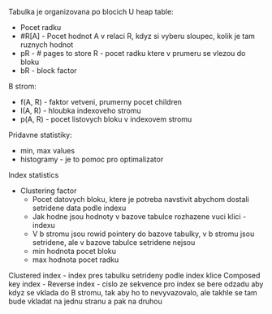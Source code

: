 Tabulka je organizovana po blocich
U heap table:
- Pocet radku
- \#R[A] - Pocet hodnot A v relaci R, kdyz si vyberu sloupec, kolik je tam ruznych hodnot
- pR - \# pages to store R - pocet radku ktere v prumeru se vlezou do bloku
- bR - block factor

B strom:
- f(A, R) - faktor vetveni, prumerny pocet children
- I(A, R) - hloubka indexoveho stromu
- p(A, R) - pocet listovych bloku v indexovem stromu

Pridavne statistiky:
- min, max values
- histogramy - je to pomoc pro optimalizator

Index statistics
- Clustering factor
	- Pocet datovych bloku, ktere je potreba navstivit abychom dostali setridene data podle indexu
	- Jak hodne jsou hodnoty v bazove tabulce rozhazene vuci klici - indexu
	- V b stromu jsou rowid pointery do bazove tabulky, v b stromu jsou setridene, ale v bazove tabulce setridene nejsou
	- min hodnota pocet bloku
	- max hodnota pocet radku

Clustered index - index pres tabulku setrideny podle index klice
Composed key index - 
Reverse index - cislo ze sekvence pro index se bere odzadu aby kdyz se vklada do B stromu, tak aby ho to nevyvazovalo, ale takhle se tam bude vkladat na jednu stranu a pak na druhou 